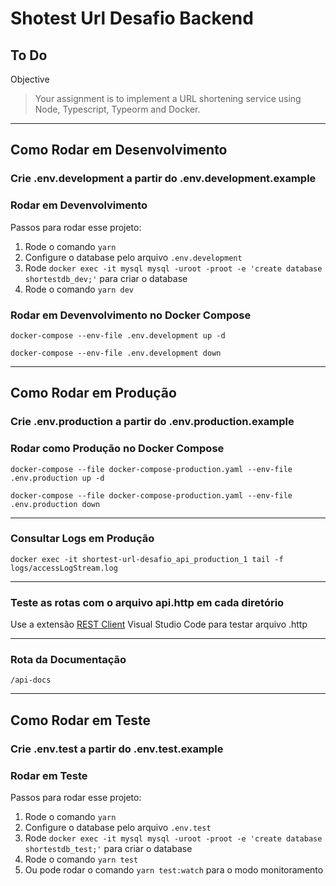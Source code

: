 # Shotest Url Desafio Backend

## To Do

Objective
> Your assignment is to implement a URL shortening service using Node, Typescript, Typeorm and Docker.

***

## Como Rodar em Desenvolvimento

### Crie .env.development a partir do .env.development.example

### Rodar em Devenvolvimento

Passos para rodar esse projeto:

1. Rode o comando `yarn`
2. Configure o database pelo arquivo `.env.development`
3. Rode `docker exec -it mysql mysql -uroot -proot -e 'create database shortestdb_dev;'` para criar o database
4. Rode o comando `yarn dev`

### Rodar em Devenvolvimento no Docker Compose

`docker-compose --env-file .env.development up -d`
<br>

`docker-compose --env-file .env.development down`

***

## Como Rodar em Produção

### Crie .env.production a partir do .env.production.example

### Rodar como Produção no Docker Compose

`docker-compose --file docker-compose-production.yaml --env-file .env.production up -d`
<br>

`docker-compose --file docker-compose-production.yaml --env-file .env.production down`

***

### Consultar Logs em Produção

`docker exec -it shortest-url-desafio_api_production_1 tail -f logs/accessLogStream.log`

***

### Teste as rotas com o arquivo api.http em cada diretório

Use a extensão [REST Client](https://marketplace.visualstudio.com/items?itemName=humao.rest-client "REST Client") Visual Studio Code para testar arquivo .http

***

### Rota da Documentação

`/api-docs`

***

## Como Rodar em Teste

### Crie .env.test a partir do .env.test.example

### Rodar em Teste

Passos para rodar esse projeto:

1. Rode o comando `yarn`
2. Configure o database pelo arquivo `.env.test`
3. Rode `docker exec -it mysql mysql -uroot -proot -e 'create database shortestdb_test;'` para criar o database
4. Rode o comando `yarn test`
5. Ou pode rodar o comando `yarn test:watch` para o modo monitoramento
